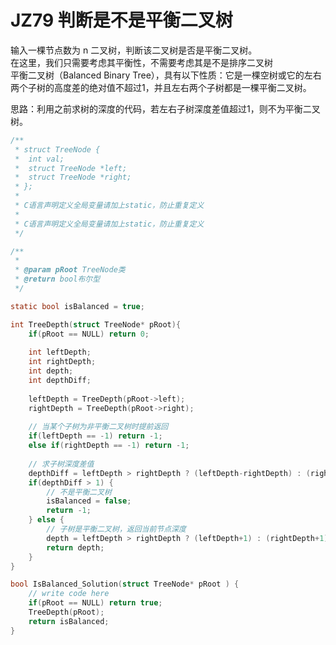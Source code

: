 # JZ79 判断是不是平衡二叉树

输入一棵节点数为 n 二叉树，判断该二叉树是否是平衡二叉树。  
在这里，我们只需要考虑其平衡性，不需要考虑其是不是排序二叉树  
平衡二叉树（Balanced Binary Tree），具有以下性质：它是一棵空树或它的左右两个子树的高度差的绝对值不超过1，并且左右两个子树都是一棵平衡二叉树。  

思路：利用之前求树的深度的代码，若左右子树深度差值超过1，则不为平衡二叉树。

```c
/**
 * struct TreeNode {
 *	int val;
 *	struct TreeNode *left;
 *	struct TreeNode *right;
 * };
 *
 * C语言声明定义全局变量请加上static，防止重复定义
 *
 * C语言声明定义全局变量请加上static，防止重复定义
 */

/**
 * 
 * @param pRoot TreeNode类 
 * @return bool布尔型
 */

static bool isBalanced = true; 

int TreeDepth(struct TreeNode* pRoot){
    if(pRoot == NULL) return 0; 
    
    int leftDepth; 
    int rightDepth; 
    int depth; 
    int depthDiff;
    
    leftDepth = TreeDepth(pRoot->left);
    rightDepth = TreeDepth(pRoot->right); 
    
    // 当某个子树为非平衡二叉树时提前返回
    if(leftDepth == -1) return -1; 
    else if(rightDepth == -1) return -1; 
    
    // 求子树深度差值
    depthDiff = leftDepth > rightDepth ? (leftDepth-rightDepth) : (rightDepth-leftDepth);
    if(depthDiff > 1) {
        // 不是平衡二叉树
        isBalanced = false; 
        return -1; 
    } else {
        // 子树是平衡二叉树，返回当前节点深度
        depth = leftDepth > rightDepth ? (leftDepth+1) : (rightDepth+1);
        return depth;
    }
}

bool IsBalanced_Solution(struct TreeNode* pRoot ) {
    // write code here
    if(pRoot == NULL) return true; 
    TreeDepth(pRoot);
    return isBalanced; 
}
```

